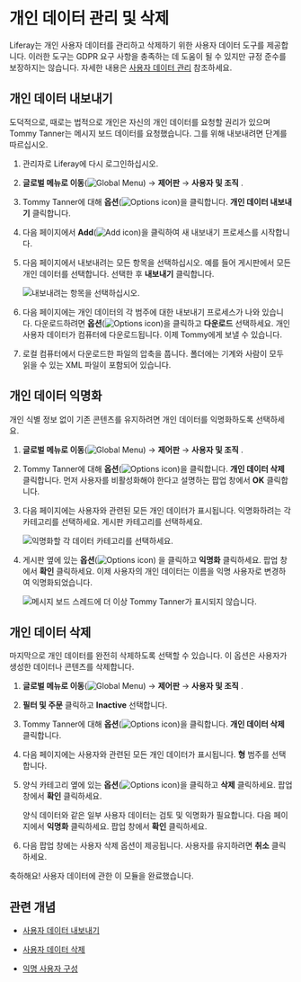 # 개인 데이터 관리 및 삭제

Liferay는 개인 사용자 데이터를 관리하고 삭제하기 위한 사용자 데이터 도구를 제공합니다. 이러한 도구는 GDPR 요구 사항을 충족하는 데 도움이 될 수 있지만 규정 준수를 보장하지는 않습니다. 자세한 내용은 [사용자 데이터 관리](https://learn.liferay.com/w/dxp/users-and-permissions/managing-user-data) 참조하세요.

## 개인 데이터 내보내기

도덕적으로, 때로는 법적으로 개인은 자신의 개인 데이터를 요청할 권리가 있으며 Tommy Tanner는 메시지 보드 데이터를 요청했습니다. 그를 위해 내보내려면 단계를 따르십시오.

1. 관리자로 Liferay에 다시 로그인하십시오.

1. **글로벌 메뉴로 이동**(![Global Menu](../../images/icon-applications-menu.png)) &rarr; **제어판** &rarr; **사용자 및 조직** .

1. Tommy Tanner에 대해 **옵션**(![Options icon](../../images/icon-actions.png))을 클릭합니다. **개인 데이터 내보내기** 클릭합니다.

1. 다음 페이지에서 **Add**(![Add icon](../../images/icon-add.png))을 클릭하여 새 내보내기 프로세스를 시작합니다.

1. 다음 페이지에서 내보내려는 모든 항목을 선택하십시오. 예를 들어 게시판에서 모든 개인 데이터를 선택합니다. 선택한 후 **내보내기** 클릭합니다.

   ![내보내려는 항목을 선택하십시오.](./managing-and-deleting-personal-data/images/01.png)

1. 다음 페이지에는 개인 데이터의 각 범주에 대한 내보내기 프로세스가 나와 있습니다. 다운로드하려면 **옵션**(![Options icon](../../images/icon-actions.png))을 클릭하고 **다운로드** 선택하세요. 개인 사용자 데이터가 컴퓨터에 다운로드됩니다. 이제 Tommy에게 보낼 수 있습니다.

1. 로컬 컴퓨터에서 다운로드한 파일의 압축을 풉니다. 폴더에는 기계와 사람이 모두 읽을 수 있는 XML 파일이 포함되어 있습니다.

## 개인 데이터 익명화

개인 식별 정보 없이 기존 콘텐츠를 유지하려면 개인 데이터를 익명화하도록 선택하세요.

1. **글로벌 메뉴로 이동**(![Global Menu](../../images/icon-applications-menu.png)) &rarr; **제어판** &rarr; **사용자 및 조직** .

1. Tommy Tanner에 대해 **옵션**(![Options icon](../../images/icon-actions.png))을 클릭합니다. **개인 데이터 삭제** 클릭합니다. 먼저 사용자를 비활성화해야 한다고 설명하는 팝업 창에서 **OK** 클릭합니다.

1. 다음 페이지에는 사용자와 관련된 모든 개인 데이터가 표시됩니다. 익명화하려는 각 카테고리를 선택하세요. 게시판 카테고리를 선택하세요.

   ![익명화할 각 데이터 카테고리를 선택하세요.](./managing-and-deleting-personal-data/images/02.png)

1. 게시판 옆에 있는 **옵션**(![Options icon](../../images/icon-actions.png)) 을 클릭하고 **익명화** 클릭하세요. 팝업 창에서 **확인** 클릭하세요. 이제 사용자의 개인 데이터는 이름을 익명 사용자로 변경하여 익명화되었습니다.

   ![메시지 보드 스레드에 더 이상 Tommy Tanner가 표시되지 않습니다.](./managing-and-deleting-personal-data/images/03.png)

## 개인 데이터 삭제

마지막으로 개인 데이터를 완전히 삭제하도록 선택할 수 있습니다. 이 옵션은 사용자가 생성한 데이터나 콘텐츠를 삭제합니다.

1. **글로벌 메뉴로 이동**(![Global Menu](../../images/icon-applications-menu.png)) &rarr; **제어판** &rarr; **사용자 및 조직** .

1. **필터 및 주문** 클릭하고 **Inactive** 선택합니다.

1. Tommy Tanner에 대해 **옵션**(![Options icon](../../images/icon-actions.png))을 클릭합니다. **개인 데이터 삭제** 클릭합니다.

1. 다음 페이지에는 사용자와 관련된 모든 개인 데이터가 표시됩니다. **형** 범주를 선택합니다.

1. 양식 카테고리 옆에 있는 **옵션**(![Options icon](../../images/icon-actions.png))을 클릭하고 **삭제** 클릭하세요. 팝업 창에서 **확인** 클릭하세요.

   양식 데이터와 같은 일부 사용자 데이터는 검토 및 익명화가 필요합니다. 다음 페이지에서 **익명화** 클릭하세요. 팝업 창에서 **확인** 클릭하세요.

1. 다음 팝업 창에는 사용자 삭제 옵션이 제공됩니다. 사용자를 유지하려면 **취소** 클릭하세요.

축하해요! 사용자 데이터에 관한 이 모듈을 완료했습니다.

## 관련 개념

- [사용자 데이터 내보내기](https://learn.liferay.com/en/w/dxp/users-and-permissions/managing-user-data/exporting-user-data)

- [사용자 데이터 삭제](https://learn.liferay.com/en/w/dxp/users-and-permissions/managing-user-data/sanitizing-user-data)

- [익명 사용자 구성](https://learn.liferay.com/en/w/dxp/users-and-permissions/managing-user-data/configuring-the-anonymous-user)

